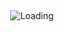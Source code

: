 <div align="center">
<br>
<br>
<br>
<br>
<br>
<img src="https://github.githubassets.com/images/spinners/octocat-spinner-64.gif" alt="Loading">
<br>
<br>
<br>
<br>
<br>
</div>